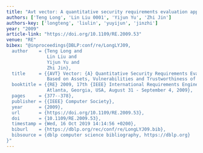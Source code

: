 ```yaml
---
title: "Avt vector: A quantitative security requirements evaluation approach based on assets, vulnerabilities and trustworthiness of environment"
authors: ['Teng Long', 'Lin Liu 0001', 'Yijun Yu', 'Zhi Jin']
authors-key: ['longteng', 'liulin', 'yuyijun', 'jinzhi']
year: "2009"
article-link: "https://doi.org/10.1109/RE.2009.53"
venue: "RE"
bibex: "@inproceedings{DBLP:conf/re/LongLYJ09,
  author    = {Teng Long and
               Lin Liu and
               Yijun Yu and
               Zhi Jin},
  title     = {{AVT} Vector: {A} Quantitative Security Requirements Evaluation Approach
               Based on Assets, Vulnerabilities and Trustworthiness of Environment},
  booktitle = {{RE} 2009, 17th {IEEE} International Requirements Engineering Conference,
               Atlanta, Georgia, USA, August 31 - September 4, 2009},
  pages     = {377--378},
  publisher = {{IEEE} Computer Society},
  year      = {2009},
  url       = {https://doi.org/10.1109/RE.2009.53},
  doi       = {10.1109/RE.2009.53},
  timestamp = {Wed, 16 Oct 2019 14:14:56 +0200},
  biburl    = {https://dblp.org/rec/conf/re/LongLYJ09.bib},
  bibsource = {dblp computer science bibliography, https://dblp.org}
}"
---
```

